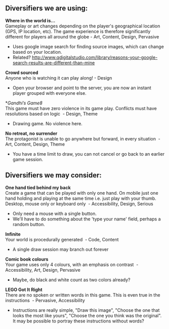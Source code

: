 Diversifiers we are using:
------------------------------------

**Where in the world is…**  
Gameplay or art changes depending on the player's geographical location (GPS, IP location, etc). The game experience is therefore significantly different for players all around the globe - Art, Content, Design, Pervasive
- Uses google image search for finding source images, which can change based on your location.
- Related? http://www.qdigitalstudio.com/library/reasons-your-google-search-results-are-different-than-mine

**Crowd sourced**  
Anyone who is watching it can play along! - Design
- Open your browser and point to the server, you are now an instant player grouped with everyone else.

**Gandhi’s Game8*  
This game must have zero violence in its game play. Conflicts must have resolutions based on logic  - Design, Theme
- Drawing game. No violence here.

**No retreat, no surrender**  
The protagonist is unable to go anywhere but forward, in every situation  - Art, Content, Design, Theme
- You have a time limit to draw, you can not cancel or go back to an earlier game session.

Diversifiers we may consider:
------------------------------------

**One hand tied behind my back**  
Create a game that can be played with only one hand. On mobile just one hand holding and playing at the same time i.e. just play with your thumb. Desktop, mouse only or keyboard only  - Accessibility, Design, Serious
- Only need a mouse with a single button.
- We'll have to do something about the 'type your name' field, perhaps a random button.

**Infinite**  
Your world is procedurally generated  - Code, Content
- A single draw session may branch out forever

**Comic book colours**  
Your game uses only 4 colours, with an emphasis on contrast  - Accessibility, Art, Design, Pervasive
- Maybe, do black and white count as two colors already?

**LEGO Got It Right**  
There are no spoken or written words in this game. This is even true in the instructions  - Pervasive, Accessibility
- Instructions are really simple, "Draw this image", "Choose the one that looks the most like yours", "Choose the one you think was the original". It may be possible to portray these instructions without words?
